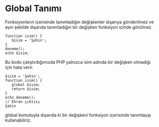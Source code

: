 # Global Tanımı

Fonksiyonların içerisinde tanımladığın değişkenler dışarıya gönderilmez ve aynı şekilde dışarıda tanımladığın bir değişken fonksiyon içinde görülmez.

```
function isim() {
   $isim = 'Şahin';
}
deneme();
echo $isim;
```
Bu kodu çalıştırdığımızda PHP yalnızca isim adında bir değişken olmadığı için hata verir.

```
$isim = 'Şahin';
function isim() {
   global $isim;
   return $isim;
}
echo deneme();
// Ekran çıktısı 
Şahin
```

global komutuyla dışarıda ki bir değişkeni fonksiyon içerisinde tanımlayıp kullanabiliriz.  
    

